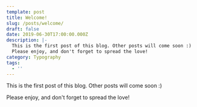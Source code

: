 ```yaml
---
template: post
title: Welcome!
slug: /posts/welcome/
draft: false
date: 2019-06-30T17:00:00.000Z
description: |-
  This is the first post of this blog. Other posts will come soon :) 
  Please enjoy, and don't forget to spread the love!
category: Typography
tags:
  - ''
---
```

This is the first post of this blog. Other posts will come soon :) 

Please enjoy, and don't forget to spread the love!
